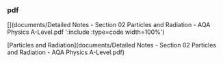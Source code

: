 ### pdf

[](documents/Detailed Notes - Section 02 Particles and Radiation - AQA Physics A-Level.pdf ':include :type=code width=100%')

[Particles and Radiation](documents/Detailed Notes - Section 02 Particles and Radiation - AQA Physics A-Level.pdf)
